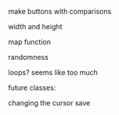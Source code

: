 

make buttons with comparisons

width and height

map function

randomness



loops? seems like too much




future classes:

changing the cursor
save
